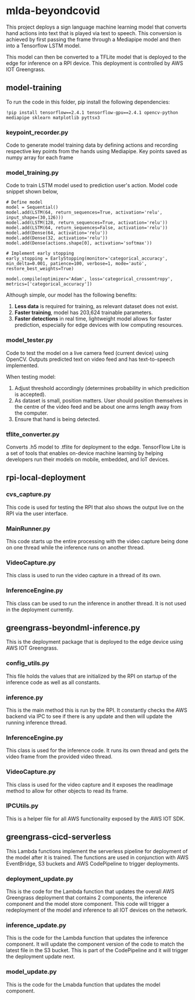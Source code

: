# mlda-beyondcovid
This project deploys a sign language machine learning model that converts hand actions into text that is played via text to speech. This conversion is achieved by first passing the frame through a Mediapipe model and then into a Tensorflow LSTM model. 

This model can then be converted to a TFLite model that is deployed to the edge for inference on a RPI device. This deployment is controlled by AWS IOT Greengrass.

## model-training
To run the code in this folder, pip install the following dependencies:
```
!pip install tensorflow==2.4.1 tensorflow-gpu==2.4.1 opencv-python mediapipe sklearn matplotlib pyttsx3
```

### keypoint_recorder.py
Code to generate model training data by defining actions and recording respective key points from the hands using Mediapipe. Key points saved as numpy array for each frame

### model_training.py
Code to train LSTM model used to prediction user's action. Model code snippet shown below,
```
# Define model
model = Sequential()
model.add(LSTM(64, return_sequences=True, activation='relu', input_shape=(30,126)))
model.add(LSTM(128, return_sequences=True, activation='relu'))
model.add(LSTM(64, return_sequences=False, activation='relu'))
model.add(Dense(64, activation='relu'))
model.add(Dense(32, activation='relu'))
model.add(Dense(actions.shape[0], activation='softmax'))

# Implement early stopping
early_stopping = EarlyStopping(monitor='categorical_accuracy', min_delta=0.001, patience=100, verbose=1, mode='auto', restore_best_weights=True)

model.compile(optimizer='Adam', loss='categorical_crossentropy', metrics=['categorical_accuracy'])
```
Although simple, our model has the following benefits:
1. **Less data** is required for training, as relevant dataset does not exist.
2. **Faster training**, model has 203,624 trainable parameters.
3. **Faster detections** in real time, lightweight model allows for faster prediction, especially for edge devices with low computing resources.


### model_tester.py
Code to test the model on a live camera feed (current device) using OpenCV. Outputs predicted text on video feed and has text-to-speech implemented.

When testing model:
1. Adjust threshold accordingly (determines probability in which predicition is accepted).
2. As dataset is small, position matters. User should position themselves in the centre of the video feed and be about one arms length away from the computer.
3. Ensure that hand is being detected.


### tflite_converter.py
Converts .h5 model to .tflite for deployment to the edge. TensorFlow Lite is a set of tools that enables on-device machine learning by helping developers run their models on mobile, embedded, and IoT devices.

## rpi-local-deployment
### cvs_capture.py
This code is used for testing the RPI that also shows the output live on the RPI via the user interface.
### MainRunner.py
This code starts up the entire processing with the video capture being done on one thread while the inference runs on another thread.
### VideoCapture.py
This class is used to run the video capture in a thread of its own.
### InferenceEngine.py
This class can be used to run the inference in another thread. It is not used in the deployment currently. 

## greengrass-beyondml-inference.py
This is the deployment package that is deployed to the edge device using AWS IOT Greengrass.

### config_utils.py
This file holds the values that are initialized by the RPI on startup of the inference code as well as all constants.
### inference.py
This is the main method this is run by the RPI. It constantly checks the AWS backend via IPC to see if there is any update and then will update the running inference thread.
### InferenceEngine.py
This class is used for the inference code. It runs its own thread and gets the video frame from the provided video thread.
### VideoCapture.py
This class is used for the video capture and it exposes the readImage method to allow for other objects to read its frame.
### IPCUtils.py
This is a helper file for all AWS functionality exposed by the AWS IOT SDK.

## greengrass-cicd-serverless
This Lambda functions implement the serverless pipeline for deployment of the model after it is trained. The functions are used in conjunction with AWS EventBridge, S3 buckets and AWS CodePipeline to trigger deployments.
### deployment_update.py
This is the code for the Lambda function that updates the overall AWS Greengrass deployment that contains 2 components, the inference component and the model store component. This code will trigger a redeployment of the model and inference to all IOT devices on the network. 
### inference_update.py
This is the code for the Lambda function that updates the inference component. It will update the component version of the code to match the latest file in the S3 bucket. This is part of the CodePipeline and it will trigger the deployment update next. 
### model_update.py
This is the code for the Lmabda function that updates the model component. 